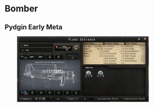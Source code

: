 # Bomber

## Pydgin Early Meta

<figure><img src="../../.gitbook/assets/bomber-pydgin_early.png" alt=""><figcaption></figcaption></figure>
